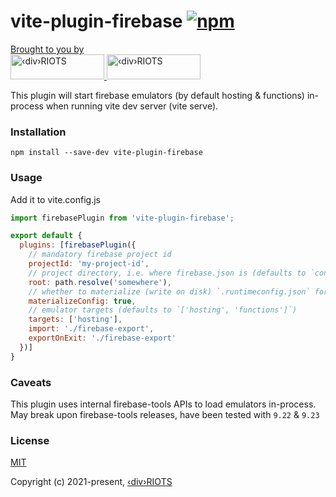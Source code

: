 
# vite-plugin-firebase [![npm](https://img.shields.io/npm/v/vite-plugin-firebase.svg)](https://www.npmjs.com/package/vite-plugin-firebase)

<p>
  <a href="https://divRIOTS.com">Brought to you by<br/></a>
  <a href="https://divRIOTS.com#gh-light-mode-only" target="_blank">
        <img width="150" height="40" src="https://divRIOTS.com/divriots.svg#gh-light-mode-only" alt="‹div›RIOTS" />
        </a>
        <a href="https://divRIOTS.com#gh-dark-mode-only" target="_blank">
        <img width="150" height="40" src="https://divRIOTS.com/divriots-dark.svg#gh-dark-mode-only" alt="‹div›RIOTS" />
        </a>
</p>

This plugin will start firebase emulators (by default hosting & functions) in-process when running vite dev server (vite serve).

### Installation

```
npm install --save-dev vite-plugin-firebase
```

### Usage

Add it to vite.config.js

```js
import firebasePlugin from 'vite-plugin-firebase';

export default {
  plugins: [firebasePlugin({
    // mandatory firebase project id
    projectId: 'my-project-id',
    // project directory, i.e. where firebase.json is (defaults to `config.root`)
    root: path.resolve('somewhere'),
    // whether to materialize (write on disk) `.runtimeconfig.json` for functions emulator (defaults to `false`)
    materializeConfig: true,
    // emulator targets (defaults to `['hosting', 'functions']`)
    targets: ['hosting'],
    import: './firebase-export',
    exportOnExit: './firebase-export'
  })]
}
```

### Caveats

This plugin uses internal firebase-tools APIs to load emulators in-process.
May break upon firebase-tools releases, have been tested with `9.22` & `9.23`

### License

[MIT](https://opensource.org/licenses/MIT)

Copyright (c) 2021-present, [‹div›RIOTS](https://divRIOTS.com)

